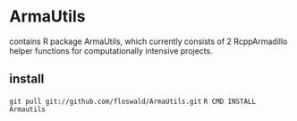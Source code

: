 ArmaUtils
=========

contains R package ArmaUtils, which currently consists of 2 RcppArmadillo helper functions for computationally intensive projects.

install
-------

``git pull git://github.com/floswald/ArmaUtils.git``
``R CMD INSTALL Armautils``

